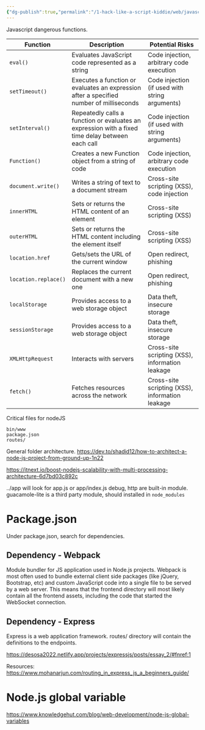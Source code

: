 ```yaml
---
{"dg-publish":true,"permalink":"/1-hack-like-a-script-kiddie/web/javascript/javascript-nodejs-express-webpack/","noteIcon":"","created":"2025-04-15T14:11:19.605-04:00"}
---
```




















Javascript dangerous functions.

| Function             | Description                                                                                      | Potential Risks                                 |
| -------------------- | ------------------------------------------------------------------------------------------------ | ----------------------------------------------- |
| `eval()`             | Evaluates JavaScript code represented as a string                                                | Code injection, arbitrary code execution        |
| `setTimeout()`       | Executes a function or evaluates an expression after a specified number of milliseconds          | Code injection (if used with string arguments)  |
| `setInterval()`      | Repeatedly calls a function or evaluates an expression with a fixed time delay between each call | Code injection (if used with string arguments)  |
| `Function()`         | Creates a new Function object from a string of code                                              | Code injection, arbitrary code execution        |
| `document.write()`   | Writes a string of text to a document stream                                                     | Cross-site scripting (XSS), code injection      |
| `innerHTML`          | Sets or returns the HTML content of an element                                                   | Cross-site scripting (XSS)                      |
| `outerHTML`          | Sets or returns the HTML content including the element itself                                    | Cross-site scripting (XSS)                      |
| `location.href`      | Gets/sets the URL of the current window                                                          | Open redirect, phishing                         |
| `location.replace()` | Replaces the current document with a new one                                                     | Open redirect, phishing                         |
| `localStorage`       | Provides access to a web storage object                                                          | Data theft, insecure storage                    |
| `sessionStorage`     | Provides access to a web storage object                                                          | Data theft, insecure storage                    |
| `XMLHttpRequest`     | Interacts with servers                                                                           | Cross-site scripting (XSS), information leakage |
| `fetch()`            | Fetches resources across the network                                                             | Cross-site scripting (XSS), information leakage |


Critical files for nodeJS
```
bin/www
package.json
routes/
```

General folder architecture.
https://dev.to/shadid12/how-to-architect-a-node-js-project-from-ground-up-1n22

https://itnext.io/boost-nodejs-scalability-with-multi-processing-architecture-6d7bd03c892c



../app will look for app.js or app/index.js
debug, http are built-in module.
guacamole-lite is a third party module, should installed in `node_modules`







# Package.json
Under package.json, search for dependencies.
## Dependency - Webpack 


Module bundler for JS application used in Node.js projects. 
Webpack is most often
used to bundle external client side packages (like jQuery, Bootstrap, etc) and custom JavaScript
code into a single file to be served by a web server. This means that the frontend directory will
most likely contain all the frontend assets, including the code that started the WebSocket
connection. 

## Dependency - Express
Express is a web application framework. 
routes/ directory will contain the definitions to the endpoints. 





https://desosa2022.netlify.app/projects/expressjs/posts/essay_2/#fnref:1




Resources:
https://www.mohanarjun.com/routing_in_express_js_a_beginners_guide/



# Node.js global variable
https://www.knowledgehut.com/blog/web-development/node-js-global-variables

